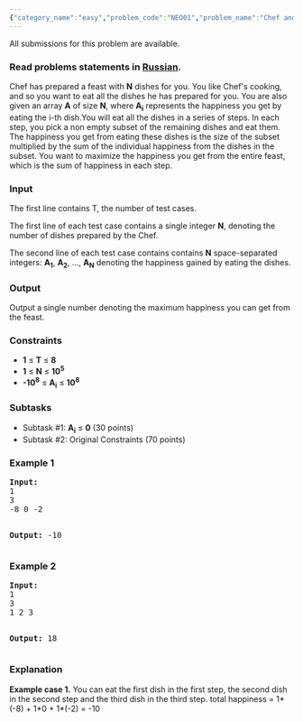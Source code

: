 ```yaml
---
{"category_name":"easy","problem_code":"NEO01","problem_name":"Chef and the Feast","languages_supported":{"0":"ADA","1":"ASM","2":"BASH","3":"BF","4":"C","5":"C99 strict","6":"CAML","7":"CLOJ","8":"CLPS","9":"CPP 4.3.2","10":"CPP 4.9.2","11":"CPP14","12":"CS2","13":"D","14":"ERL","15":"FORT","16":"FS","17":"GO","18":"HASK","19":"ICK","20":"ICON","21":"JAVA","22":"JS","23":"LISP clisp","24":"LISP sbcl","25":"LUA","26":"NEM","27":"NICE","28":"NODEJS","29":"PAS fpc","30":"PAS gpc","31":"PERL","32":"PERL6","33":"PHP","34":"PIKE","35":"PRLG","36":"PYPY","37":"PYTH","38":"PYTH 3.4","39":"RUBY","40":"SCALA","41":"SCM chicken","42":"SCM guile","43":"SCM qobi","44":"ST","45":"TCL","46":"TEXT","47":"WSPC"},"max_timelimit":1,"source_sizelimit":50000,"problem_author":"neo1tech9_7","problem_tester":null,"date_added":"13-05-2017","tags":{"0":"neo1tech9_7"},"time":{"view_start_date":1497259800,"submit_start_date":1497259800,"visible_start_date":1497259800,"end_date":1735669800},"layout":"problem"}
---
```

<span class="solution-visible-txt">All submissions for this problem are available.</span><h3>Read problems statements in <a target="_blank" 
href="http://www.codechef.com/download/translated/JUNE17/russian/NEO01.pdf">Russian</a>.</h3>

<p>Chef has prepared a feast with <b>N</b> dishes for you. You like Chef's cooking, and so you want to eat all the dishes he has prepared for you. You are also given an array <b>A</b> of size <b>N</b>, where <b>A<sub>i</sub></b> represents the happiness you get by eating the i-th dish.You will eat all the dishes in a series of steps. In each step, you pick a non empty subset of the remaining dishes and eat them. The happiness you get from eating these dishes is the size of the subset multiplied by the sum of the individual happiness from the dishes in the subset. You want to maximize the happiness you get from the entire feast, which is the sum of happiness in each step.</p>

<h3>Input</h3>
<p> The first line contains T, the number of test cases.</p>
<p>The first line of each test case contains a single integer <b>N</b>, denoting the number of dishes prepared by the Chef.</p>
<p>The second line of each test case contains contains <b>N</b> space-separated integers: <b>A<sub>1</sub></b>, <b>A<sub>2</sub></b>, ..., <b>A<sub>N</sub></b> denoting the happiness gained by eating the dishes.</p>

<h3>Output</h3>
<p>Output a single number denoting the maximum happiness you can get from the feast.</p>

<h3>Constraints</h3>
<ul>
<li><b>1</b> ≤ <b>T</b> ≤ <b>8</b></li>
<li><b>1</b> ≤ <b>N</b> ≤ <b>10<sup>5</sup></b></li>
<li><b>-10<sup>8</sup></b> ≤ <b>A<sub>i</sub></b> ≤ <b>10<sup>8</sup></b></li>
</ul>

<h3>Subtasks</h3>
<ul>
    <li>Subtask #1: <b>A<sub>i</sub></b> ≤ <b>0</b> (30 points)</li>
    <li>Subtask #2: Original Constraints (70 points) </li>
</ul>

<h3>Example 1</h3>
<pre><b>Input:</b>
1
3
-8 0 -2 

<b>Output:</b>
-10
</pre>

<h3>Example 2</h3>
<pre><b>Input:</b>
1
3
1 2 3

<b>Output:</b>
18
</pre>

<h3>Explanation</h3>
<p><b>Example case 1.</b> You can eat the first dish in the first step,
 the second dish in the second step and the third dish in the third step.
total happiness = 1*(-8) + 1*0 + 1*(-2) = -10</p>